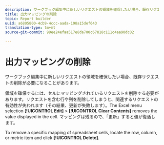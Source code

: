 ```yaml
---
description: ワークブック編集中に新しいリクエストの領域を確保したい場合、既存リクエストの削除が必要になることがあります。
title: 出力マッピングの削除
topic: Report builder
uuid: a6805800-4cb9-4ccc-aada-198a15def643
translation-type: tm+mt
source-git-commit: 99ee24efaa517e8da700c67818c111c4aa90dc02

---
```



# 出力マッピングの削除

ワークブック編集中に新しいリクエストの領域を確保したい場合、既存リクエストの削除が必要になることがあります。

領域を確保するには、セルにマッピングされているリクエストを削除する必要があります。リクエストを含む行や列を削除してしまうと、関連するリクエストの有効性が失われます（その結果、更新が失敗します）。The Excel menu selection **[!UICONTROL Edit]** > **[!UICONTROL Clear Contents]** removes the value displayed in the cell. マッピングは残るので、「更新」すると値が復活します。

To remove a specific mapping of spreadsheet cells, locate the row, column, or metric item and click **[!UICONTROL Delete]**.
